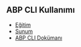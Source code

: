 ## ABP CLI Kullanımı

- [Eğitim](https://www.youtube.com/watch?v=vgXjA-8XXjg&list=PLBEMB-Eql15s3kaMvQ6pIobVk492a7s9j&index=2)
- [Sunum](https://bit.ly/abp-cli-kullanimi)
- [ABP CLI Dokümanı](https://docs.abp.io/en/abp/latest/CLI)
